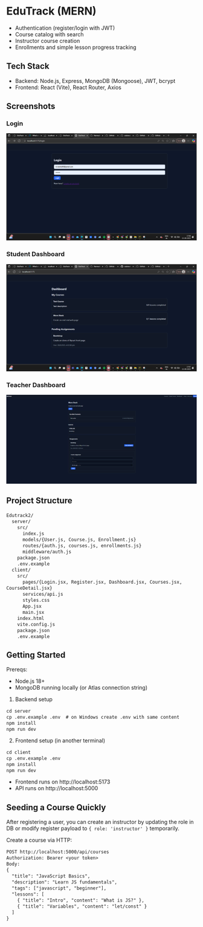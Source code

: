 # EduTrack (MERN)

- Authentication (register/login with JWT)
- Course catalog with search
- Instructor course creation
- Enrollments and simple lesson progress tracking

## Tech Stack

- Backend: Node.js, Express, MongoDB (Mongoose), JWT, bcrypt
- Frontend: React (Vite), React Router, Axios

## Screenshots

### Login
![Login](./image-3.png)

### Student Dashboard
![Student Dashboard](./image-2.png)

### Teacher Dashboard
![Teacher Dashboard](./image-1.png)
 

## Project Structure

```
Edutrack2/
  server/
    src/
      index.js
      models/{User.js, Course.js, Enrollment.js}
      routes/{auth.js, courses.js, enrollments.js}
      middleware/auth.js
    package.json
    .env.example
  client/
    src/
      pages/{Login.jsx, Register.jsx, Dashboard.jsx, Courses.jsx, CourseDetail.jsx}
      services/api.js
      styles.css
      App.jsx
      main.jsx
    index.html
    vite.config.js
    package.json
    .env.example
```

## Getting Started

Prereqs:
- Node.js 18+
- MongoDB running locally (or Atlas connection string)

1. Backend setup

```
cd server
cp .env.example .env  # on Windows create .env with same content
npm install
npm run dev
```

2. Frontend setup (in another terminal)

```
cd client
cp .env.example .env
npm install
npm run dev
```

- Frontend runs on http://localhost:5173
- API runs on http://localhost:5000

## Seeding a Course Quickly

After registering a user, you can create an instructor by updating the role in DB or modify register payload to `{ role: 'instructor' }` temporarily.

Create a course via HTTP:
```
POST http://localhost:5000/api/courses
Authorization: Bearer <your token>
Body:
{
  "title": "JavaScript Basics",
  "description": "Learn JS fundamentals",
  "tags": ["javascript", "beginner"],
  "lessons": [
    { "title": "Intro", "content": "What is JS?" },
    { "title": "Variables", "content": "let/const" }
  ]
}
```



